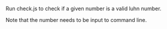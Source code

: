 Run check.js to check if a given number is a valid luhn number.

Note that the number needs to be input to command line. 
